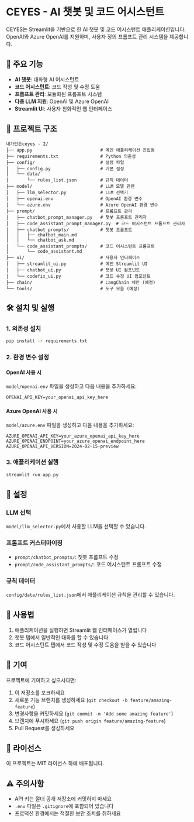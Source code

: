 # CEYES - AI 챗봇 및 코드 어시스턴트

CEYES는 Streamlit을 기반으로 한 AI 챗봇 및 코드 어시스턴트 애플리케이션입니다. OpenAI와 Azure OpenAI를 지원하며, 사용자 정의 프롬프트 관리 시스템을 제공합니다.

## 🚀 주요 기능

- **AI 챗봇**: 대화형 AI 어시스턴트
- **코드 어시스턴트**: 코드 작성 및 수정 도움
- **프롬프트 관리**: 모듈화된 프롬프트 시스템
- **다중 LLM 지원**: OpenAI 및 Azure OpenAI
- **Streamlit UI**: 사용자 친화적인 웹 인터페이스

## 📁 프로젝트 구조

```
내가만든ceyes - 2/
├── app.py                          # 메인 애플리케이션 진입점
├── requirements.txt                # Python 의존성
├── config/                         # 설정 파일
│   ├── config.py                   # 기본 설정
│   └── data/
│       └── rules_list.json         # 규칙 데이터
├── model/                          # LLM 모델 관련
│   ├── llm_selector.py             # LLM 선택기
│   ├── openai.env                  # OpenAI 환경 변수
│   └── azure.env                   # Azure OpenAI 환경 변수
├── prompt/                         # 프롬프트 관리
│   ├── chatbot_prompt_manager.py   # 챗봇 프롬프트 관리자
│   ├── code_assistant_prompt_manager.py  # 코드 어시스턴트 프롬프트 관리자
│   ├── chatbot_prompts/            # 챗봇 프롬프트
│   │   ├── chatbot_main.md
│   │   └── chatbot_ask.md
│   └── code_assistant_prompts/     # 코드 어시스턴트 프롬프트
│       └── code_assistant.md
├── ui/                             # 사용자 인터페이스
│   ├── streamlit_ui.py             # 메인 Streamlit UI
│   ├── chatbot_ui.py               # 챗봇 UI 컴포넌트
│   └── codefix_ui.py               # 코드 수정 UI 컴포넌트
├── chain/                          # LangChain 체인 (예정)
└── tools/                          # 도구 모음 (예정)
```

## 🛠️ 설치 및 실행

### 1. 의존성 설치

```bash
pip install -r requirements.txt
```

### 2. 환경 변수 설정

#### OpenAI 사용 시
`model/openai.env` 파일을 생성하고 다음 내용을 추가하세요:

```
OPENAI_API_KEY=your_openai_api_key_here
```

#### Azure OpenAI 사용 시
`model/azure.env` 파일을 생성하고 다음 내용을 추가하세요:

```
AZURE_OPENAI_API_KEY=your_azure_openai_api_key_here
AZURE_OPENAI_ENDPOINT=your_azure_openai_endpoint_here
AZURE_OPENAI_API_VERSION=2024-02-15-preview
```

### 3. 애플리케이션 실행

```bash
streamlit run app.py
```

## 🔧 설정

### LLM 선택
`model/llm_selector.py`에서 사용할 LLM을 선택할 수 있습니다.

### 프롬프트 커스터마이징
- `prompt/chatbot_prompts/`: 챗봇 프롬프트 수정
- `prompt/code_assistant_prompts/`: 코드 어시스턴트 프롬프트 수정

### 규칙 데이터
`config/data/rules_list.json`에서 애플리케이션 규칙을 관리할 수 있습니다.

## 📝 사용법

1. 애플리케이션을 실행하면 Streamlit 웹 인터페이스가 열립니다
2. 챗봇 탭에서 일반적인 대화를 할 수 있습니다
3. 코드 어시스턴트 탭에서 코드 작성 및 수정 도움을 받을 수 있습니다

## 🤝 기여

프로젝트에 기여하고 싶으시다면:

1. 이 저장소를 포크하세요
2. 새로운 기능 브랜치를 생성하세요 (`git checkout -b feature/amazing-feature`)
3. 변경사항을 커밋하세요 (`git commit -m 'Add some amazing feature'`)
4. 브랜치에 푸시하세요 (`git push origin feature/amazing-feature`)
5. Pull Request를 생성하세요

## 📄 라이선스

이 프로젝트는 MIT 라이선스 하에 배포됩니다.

## ⚠️ 주의사항

- API 키는 절대 공개 저장소에 커밋하지 마세요
- `.env` 파일은 `.gitignore`에 포함되어 있습니다
- 프로덕션 환경에서는 적절한 보안 조치를 취하세요 